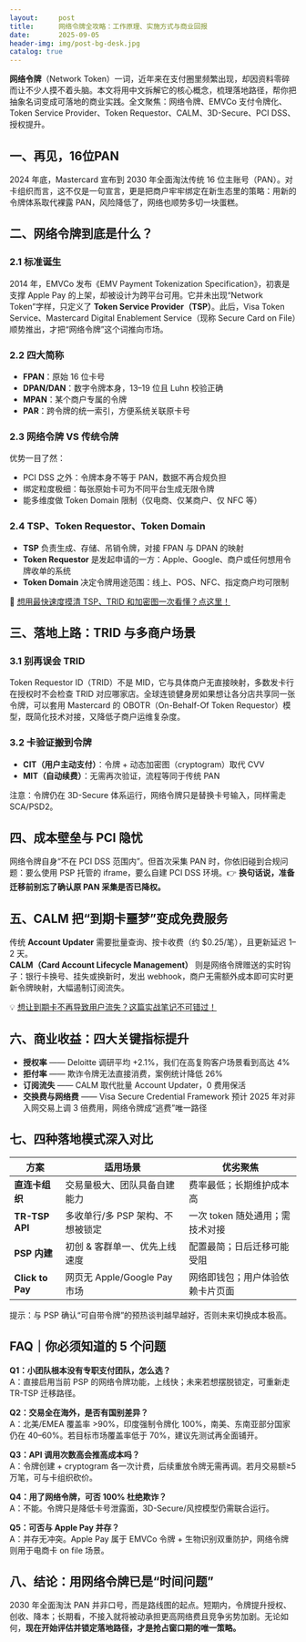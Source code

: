 ```yaml
---
layout:     post
title:      网络令牌全攻略：工作原理、实施方式与商业回报
date:       2025-09-05
header-img: img/post-bg-desk.jpg
catalog: true
---
```


**网络令牌**（Network Token）一词，近年来在支付圈里频繁出现，却因资料零碎而让不少人摸不着头脑。本文将用中文拆解它的核心概念，梳理落地路径，帮你把抽象名词变成可落地的商业实践。全文聚焦：网络令牌、EMVCo 支付令牌化、Token Service Provider、Token Requestor、CALM、3D-Secure、PCI DSS、授权提升。

## 一、再见，16位PAN

2024 年底，Mastercard 宣布到 2030 年全面淘汰传统 16 位主账号（PAN）。对卡组织而言，这不仅是一句宣言，更是把商户牢牢绑定在新生态里的策略：用新的令牌体系取代裸露 PAN，风险降低了，网络也顺势多切一块蛋糕。

## 二、网络令牌到底是什么？

### 2.1 标准诞生
2014 年，EMVCo 发布《EMV Payment Tokenization Specification》，初衷是支撑 Apple Pay 的上架，却被设计为跨平台可用。它并未出现“Network Token”字样，只定义了 **Token Service Provider（TSP）**。此后，Visa Token Service、Mastercard Digital Enablement Service（现称 Secure Card on File）顺势推出，才把“网络令牌”这个词推向市场。

### 2.2 四大简称
- **FPAN**：原始 16 位卡号
- **DPAN/DAN**：数字令牌本身，13–19 位且 Luhn 校验正确
- **MPAN**：某个商户专属的令牌
- **PAR**：跨令牌的统一索引，方便系统关联原卡号

### 2.3 网络令牌 VS 传统令牌
优势一目了然：
- PCI DSS 之外：令牌本身不等于 PAN，数据不再合规负担
- 绑定粒度极细：每张原始卡可为不同平台生成无限令牌
- 能多维度做 Token Domain 限制（仅电商、仅某商户、仅 NFC 等）

### 2.4 TSP、Token Requestor、Token Domain
- **TSP** 负责生成、存储、吊销令牌，对接 FPAN 与 DPAN 的映射
- **Token Requestor** 是发起申请的一方：Apple、Google、商户或任何想用令牌收单的系统
- **Token Domain** 决定令牌用途范围：线上、POS、NFC、指定商户均可限制

👀 [想用最快速度摸清 TSP、TRID 和加密图一次看懂？点这里！](https://okxdog.com/)

## 三、落地上路：TRID 与多商户场景

### 3.1 别再误会 TRID
Token Requestor ID（TRID）不是 MID，它与具体商户无直接映射，多数发卡行在授权时不会检查 TRID 对应哪家店。全球连锁健身房如果想让各分店共享同一张令牌，可以套用 Mastercard 的 OBOTR（On-Behalf-Of Token Requestor）模型，既简化技术对接，又降低子商户运维复杂度。

### 3.2 卡验证搬到令牌
- **CIT（用户主动支付）**：令牌 + 动态加密图（cryptogram）取代 CVV
- **MIT（自动续费）**：无需再次验证，流程等同于传统 PAN

注意：令牌仍在 3D-Secure 体系运行，网络令牌只是替换卡号输入，同样需走 SCA/PSD2。

## 四、成本壁垒与 PCI 隐忧

网络令牌自身“不在 PCI DSS 范围内”。但首次采集 PAN 时，你依旧碰到合规问题：要么使用 PSP 托管的 iframe，要么自建 PCI DSS 环境。👉 **换句话说，准备迁移前别忘了确认原 PAN 采集是否已降权。**

## 五、CALM 把“到期卡噩梦”变成免费服务

传统 **Account Updater** 需要批量查询、按卡收费（约 $0.25/笔），且更新延迟 1–2 天。  
**CALM（Card Account Lifecycle Management）** 则是网络令牌赠送的实时钩子：银行卡换号、挂失或换新时，发出 webhook，商户无需额外成本即可实时更新令牌映射，大幅遏制订阅流失。

💡 [想让到期卡不再导致用户流失？这篇实战笔记不可错过！](https://okxdog.com/)

## 六、商业收益：四大关键指标提升

- **授权率** —— Deloitte 调研平均 +2.1%，我们在高复购客户场景看到高达 4%
- **拒付率** —— 欺诈令牌无法直接消费，案例统计降低 26%
- **订阅流失** —— CALM 取代批量 Account Updater，0 费用保活
- **交换费与网络费** —— Visa Secure Credential Framework 预计 2025 年对非入网交易上调 3 倍费用，网络令牌成“逃费”唯一路径

## 七、四种落地模式深入对比

| 方案            | 适用场景                             | 优劣聚焦                          |
|-----------------|--------------------------------------|-----------------------------------|
| **直连卡组织**   | 交易量极大、团队具备自建能力         | 费率最低；长期维护成本高          |
| **TR-TSP API**   | 多收单行/多 PSP 架构、不想被锁定     | 一次 token 随处通用；需技术对接   |
| **PSP 内建**     | 初创 & 客群单一、优先上线速度       | 配置最简；日后迁移可能受阻        |
| **Click to Pay** | 网页无 Apple/Google Pay 市场         | 网络即钱包；用户体验依赖卡片页面  |

提示：与 PSP 确认“可自带令牌”的预热谈判越早越好，否则未来切换成本极高。

## FAQ｜你必须知道的 5 个问题

**Q1：小团队根本没有专职支付团队，怎么选？**  
A：直接启用当前 PSP 的网络令牌功能，上线快；未来若想摆脱锁定，可重新走 TR-TSP 迁移路径。

**Q2：交易全在海外，是否有国别差异？**  
A：北美/EMEA 覆盖率 >90%，印度强制令牌化 100%，南美、东南亚部分国家仍在 40–60%。若目标市场覆盖率低于 70%，建议先测试再全面铺开。

**Q3：API 调用次数高会推高成本吗？**  
A：令牌创建 + cryptogram 各一次计费，后续重放令牌无需再调。若月交易额≥5 万笔，可与卡组织砍价。

**Q4：用了网络令牌，可否 100% 杜绝欺诈？**  
A：不能。令牌只是降低卡号泄露面，3D-Secure/风控模型仍需联合运行。

**Q5：可否与 Apple Pay 并存？**  
A：并存无冲突。Apple Pay 属于 EMVCo 令牌 + 生物识别双重防护，网络令牌则用于电商卡 on file 场景。

## 八、结论：用网络令牌已是“时间问题”

2030 年全面淘汰 PAN 并非口号，而是路线图的起点。短期内，令牌提升授权、创收、降本；长期看，不接入就将被动承担更高网络费且竞争劣势加剧。无论如何，**现在开始评估并锁定落地路径，才是抢占窗口期的唯一策略。**